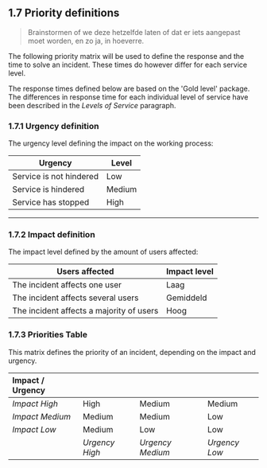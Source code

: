 ## 1.7 Priority definitions

> Brainstormen of we deze hetzelfde laten of dat er iets aangepast moet worden, en zo ja, in hoeverre.

The following priority matrix will be used to define the response and the time to solve an incident. These times do however differ for each service level.

The response times defined below are based on the 'Gold level' package. The differences in response time for each individual level of service have been described in the _Levels of Service_ paragraph.

### 1.7.1 Urgency definition

The urgency level defining the impact on the working process:

| Urgency                          | Level     |
| -------------------------------- | ---------- |
| Service is not hindered          | Low        |
| Service is hindered              | Medium     |
| Service has stopped              | High       |


---

### 1.7.2 Impact definition

The impact level defined by the amount of users affected:

| Users affected                           | Impact level |
| ---------------------------------------  | ----------   |
| The incident affects one user            | Laag         |
| The incident affects several users       | Gemiddeld    |
| The incident affects a majority of users | Hoog         |

### 1.7.3 Priorities Table

This matrix defines the priority of an incident, depending on the impact and urgency.

| Impact / Urgency       |                     |                          |                     |
| :--------------------- | ------------------- | ------------------------ | ------------------- |
| _Impact High_          | High                | Medium                   | Medium              |
| _Impact Medium_        | Medium              | Medium                   | Low                 |
| _Impact Low_           | Medium              | Low                      | Low                 |
|                        | _Urgency High_      | _Urgency Medium_         | _Urgency Low_       |
  